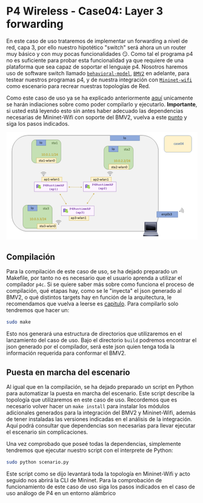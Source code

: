 # P4 Wireless - Case04: Layer 3 forwarding

En este caso de uso trataremos de implementar un forwarding a nivel de red, capa 3, por ello nuestro hipotético "switch" será ahora un un router muy básico y con muy pocas funcionalidades :smirk:. Como tal el programa p4 no es suficiente para probar esta funcionalidad ya que requiere de una plataforma que sea capaz de soportar el lenguaje p4. Nosotros haremos uso de software switch llamado [``behavioral-model``](https://github.com/p4lang/behavioral-model), [``BMV2``](https://github.com/p4lang/behavioral-model) en adelante, para testear nuestros programas p4, y de nuestra integración con [``Mininet-wifi``](https://github.com/davidcawork/mininet-wifi/tree/be2b9977f7c7630cc9d4b0d909cf4f8476c353d6) como escenario para recrear nuestras topologías de Red. 

Como este caso de uso ya se ha explicado anteriormente [aquí](https://github.com/davidcawork/TFG/tree/master/src/use_cases/p4/case01) unicamente se harán indiaciones sobre como poder compilarlo y ejecutarlo. **Importante**, si usted está leyendo esto sin antes haber adecuado las dependencias necesarias de Mininet-Wifi con soporte del BMV2, vuelva a este [punto](https://github.com/davidcawork/TFG/tree/master/src/use_cases/p4-wireless#puesta-en-marcha-del-mininet-wifi-modificado) y siga los pasos indicados. 


![scenario](../../../../img/use_cases/p4-wireless/case04/scenario.png)


## Compilación 

Para la compilación de este caso de uso, se ha dejado preparado un Makefile, por tanto no es necesario que el usuario aprenda a utilizar el compilador `p4c`. Si se quiere saber más sobre como funciona el proceso de compilación, qué etapas hay, como se le "inyecta" el json generado al BMV2, o qué distintos targets hay en función de la arquitectura, le recomendamos que vuelva a leerse es [capitulo](https://github.com/davidcawork/TFG/tree/master/src/use_cases/p4/case01#compilaci%C3%B3n). Para compilarlo solo tendremos que hacer un:

```bash
sudo make
```

Esto nos generará una estructura de directorios que utilizaremos en el lanzamiento del caso de uso. Bajo el directorio `build` podremos encontrar el json generado por el compilador, será este json quien tenga toda la información requerida para conformar el BMV2.


## Puesta en marcha del escenario

Al igual que en la compilación, se ha dejado preparado un script en Python para automatizar la puesta en marcha del escenario. Este script describe la topología que utilizaremos en este caso de uso. Recordemos que es necesario volver hacer un `make install` para instalar los módulos adicionales generados para la integración del BMV2 y Mininet-Wifi, además de tener instaladas las versiones indicadas en el análisis de la integración. Aquí podrá consultar que dependencias son necesarias para llevar ejecutar el escenario sin complicaciones. 

Una vez comprobado que poseé todas la dependencias, simplemente tendremos que ejecutar nuestro script con el interprete de Python:

```bash
sudo python scenario.py
```

Este script como se dijo levantará toda la topología en Mininet-Wifi y acto seguido nos abrirá la CLI de Mininet. Para la comprobación de funcionamiento de este caso de uso siga los pasos indicados en el caso de uso análogo de P4 en un entorno alámbrico
